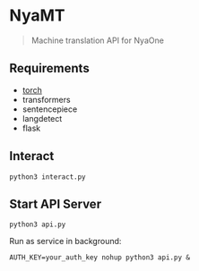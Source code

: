 # NyaMT

> Machine translation API for NyaOne

## Requirements
- [torch](https://pytorch.org/get-started/locally/)
- transformers
- sentencepiece
- langdetect
- flask

## Interact

``` shell
python3 interact.py
```

## Start API Server

``` shell
python3 api.py
```

Run as service in background:

``` shell
AUTH_KEY=your_auth_key nohup python3 api.py & 
```
